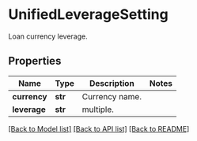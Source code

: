 # UnifiedLeverageSetting

Loan currency leverage.
## Properties
Name | Type | Description | Notes
------------ | ------------- | ------------- | -------------
**currency** | **str** | Currency name. | 
**leverage** | **str** | multiple. | 

[[Back to Model list]](../README.md#documentation-for-models) [[Back to API list]](../README.md#documentation-for-api-endpoints) [[Back to README]](../README.md)


